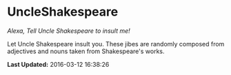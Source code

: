 # UncleShakespeare
*Alexa, Tell Uncle Shakespeare to insult me!*

Let Uncle Shakespeare insult you. These jibes are randomly composed from adjectives and nouns taken from Shakespeare's works.

**Last Updated:** 2016-03-12 16:38:26